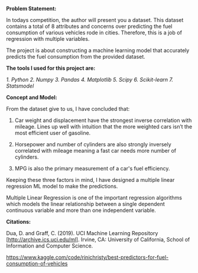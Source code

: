 **Problem Statement:**

In todays competition, the author will present you a dataset. This dataset contains a total of 8 attributes and concerns over predicting the fuel consumption of various vehicles rode in cities. Therefore, this is a job of regression with multiple variables. 

The project is about constructing a machine learning model that accurately predicts the fuel consumption from the provided dataset.

**The tools I used for this project are:**

*1. Python
2. Numpy
3. Pandas
4. Matplotlib
5. Scipy
6. Scikit-learn
7. Statsmodel*

**Concept and Model:**

From the dataset give to us, I have concluded that:

1. Car weight and displacement have the strongest inverse correlation with mileage. Lines up well with intuition that the more weighted cars isn’t the most efficient user of gasoline.

2. Horsepower and number of cylinders are also strongly inversely correlated with mileage meaning a fast car needs more number of cylinders.

3. MPG is also the primary measurement of a car's fuel efficiency.

Keeping these three factors in mind, I have designed a multiple linear regression ML model to make the predictions.

Multiple Linear Regression is one of the important regression algorithms which models the linear relationship between a single dependent continuous variable and more than one independent variable.

**Citations:**

Dua, D. and Graff, C. (2019). UCI Machine Learning Repository [http://archive.ics.uci.edu/ml]. Irvine, CA: University of California, School of Information and Computer Science.

https://www.kaggle.com/code/rinichristy/best-predictors-for-fuel-consumption-of-vehicles
